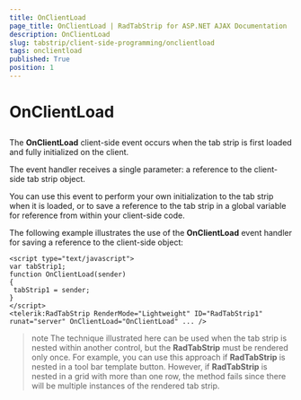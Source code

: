 ```yaml
---
title: OnClientLoad
page_title: OnClientLoad | RadTabStrip for ASP.NET AJAX Documentation
description: OnClientLoad
slug: tabstrip/client-side-programming/onclientload
tags: onclientload
published: True
position: 1
---
```


# OnClientLoad

## 

The **OnClientLoad** client-side event occurs when the tab strip is first loaded and fully initialized on the client.

The event handler receives a single parameter: a reference to the client-side tab strip object.

You can use this event to perform your own initialization to the tab strip when it is loaded, or to save a reference to the tab strip in a global variable for reference from within your client-side code.

The following example illustrates the use of the **OnClientLoad** event handler for saving a reference to the client-side object:

````ASPNET	
<script type="text/javascript">
var tabStrip1;
function OnClientLoad(sender)
{
 tabStrip1 = sender;
}
</script>
<telerik:RadTabStrip RenderMode="Lightweight" ID="RadTabStrip1" runat="server" OnClientLoad="OnClientLoad" ... /> 				
````

>note The technique illustrated here can be used when the tab strip is nested within another control, but the **RadTabStrip** must be rendered only once. For example, you can use this approach if **RadTabStrip** is nested in a tool bar template button. However, if **RadTabStrip** is nested in a grid with more than one row, the method fails since there will be multiple instances of the rendered tab strip.
>

